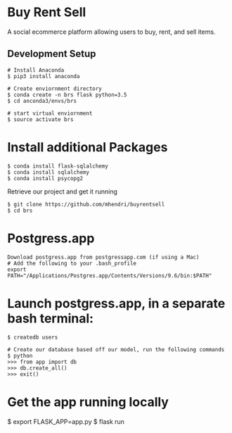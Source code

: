 # Buy Rent Sell
A social ecommerce platform allowing users to buy, rent, and sell items. 

## Development Setup

```
# Install Anaconda
$ pip3 install anaconda
```

```
# Create enviornment directory
$ conda create -n brs flask python=3.5
$ cd anconda3/envs/brs

# start virtual enviornment
$ source activate brs
```

# Install additional Packages
```
$ conda install flask-sqlalchemy
$ conda install sqlalchemy 
$ conda install psycopg2
```

Retrieve our project and get it running
```
$ git clone https://github.com/mhendri/buyrentsell
$ cd brs
```

# Postgress.app
```
Download postgress.app from postgressapp.com (if using a Mac)
# Add the following to your .bash_profile 
export PATH="/Applications/Postgres.app/Contents/Versions/9.6/bin:$PATH"
```

# Launch postgress.app, in a separate bash terminal:
```
$ createdb users

# Create our database based off our model, run the following commands
$ python
>>> from app import db
>>> db.create_all()
>>> exit()
```
# Get the app running locally
$ export FLASK_APP=app.py
$ flask run
